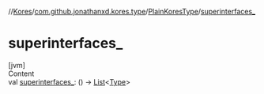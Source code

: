 //[Kores](../../index.md)/[com.github.jonathanxd.kores.type](../index.md)/[PlainKoresType](index.md)/[superinterfaces_](superinterfaces_.md)



# superinterfaces_  
[jvm]  
Content  
val [superinterfaces_](superinterfaces_.md): () -> [List](https://kotlinlang.org/api/latest/jvm/stdlib/kotlin.collections/-list/index.html)<[Type](https://docs.oracle.com/javase/8/docs/api/java/lang/reflect/Type.html)>  



